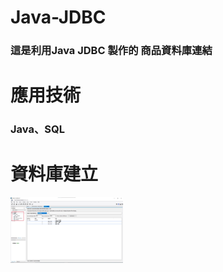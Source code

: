 # Java-JDBC
### 這是利用Java JDBC 製作的 商品資料庫連結
# 應用技術
### Java、SQL

# 資料庫建立
<img src="https://github.com/s1063724/Java-JDBC/blob/main/image/database.jpg" width="180" height="105">
